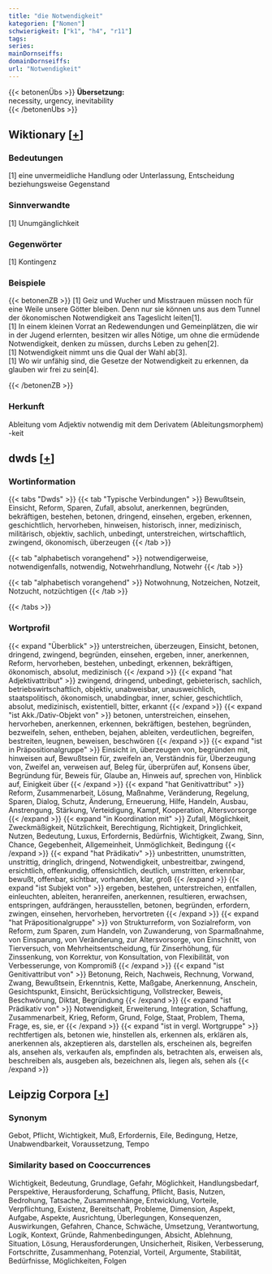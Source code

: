 ```yaml
---
title: "die Notwendigkeit"
kategorien: ["Nomen"]
schwierigkeit: ["k1", "h4", "r11"]
tags:
series:
mainDornseiffs:
domainDornseiffs:
url: "Notwendigkeit"
---
```


{{< betonenÜbs >}}
**Übersetzung:**  
necessity, urgency, inevitability  
{{< /betonenÜbs >}}

## Wiktionary [[+](https://de.wiktionary.org/wiki/Notwendigkeit)]

### Bedeutungen
[1] eine unvermeidliche Handlung oder Unterlassung, Entscheidung beziehungsweise Gegenstand  

### Sinnverwandte
[1] Unumgänglichkeit  

### Gegenwörter
[1] Kontingenz  

### Beispiele
{{< betonenZB >}}
[1] Geiz und Wucher und Misstrauen müssen noch für eine Weile unsere Götter bleiben. Denn nur sie können uns aus dem Tunnel der ökonomischen Notwendigkeit ans Tageslicht leiten[1].  
[1] In einem kleinen Vorrat an Redewendungen und Gemeinplätzen, die wir in der Jugend erlernten, besitzen wir alles Nötige, um ohne die ermüdende Notwendigkeit, denken zu müssen, durchs Leben zu gehen[2].  
[1] Notwendigkeit nimmt uns die Qual der Wahl ab[3].  
[1] Wo wir unfähig sind, die Gesetze der Notwendigkeit zu erkennen, da glauben wir frei zu sein[4].  

{{< /betonenZB >}}
### Herkunft
Ableitung vom Adjektiv notwendig mit dem Derivatem (Ableitungsmorphem) -keit  



## dwds [[+](https://www.dwds.de/wb/Notwendigkeit)]

### Wortinformation
{{< tabs "Dwds" >}}
{{< tab "Typische Verbindungen" >}}
Bewußtsein, Einsicht, Reform, Sparen, Zufall, absolut, anerkennen, begründen, bekräftigen, bestehen, betonen, dringend, einsehen, ergeben, erkennen, geschichtlich, hervorheben, hinweisen, historisch, inner, medizinisch, militärisch, objektiv, sachlich, unbedingt, unterstreichen, wirtschaftlich, zwingend, ökonomisch, überzeugen
{{< /tab >}}

{{< tab "alphabetisch vorangehend" >}}
notwendigerweise, notwendigenfalls, notwendig, Notwehrhandlung, Notwehr
{{< /tab >}}

{{< tab "alphabetisch vorangehend" >}}
Notwohnung, Notzeichen, Notzeit, Notzucht, notzüchtigen
{{< /tab >}}

{{< /tabs >}}

### Wortprofil
{{< expand "Überblick" >}} unterstreichen, überzeugen, Einsicht, betonen, dringend, zwingend, begründen, einsehen, ergeben, inner, anerkennen, Reform, hervorheben, bestehen, unbedingt, erkennen, bekräftigen, ökonomisch, absolut, medizinisch {{< /expand >}}
{{< expand "hat Adjektivattribut" >}} zwingend, dringend, unbedingt, gebieterisch, sachlich, betriebswirtschaftlich, objektiv, unabweisbar, unausweichlich, staatspolitisch, ökonomisch, unabdingbar, inner, schier, geschichtlich, absolut, medizinisch, existentiell, bitter, erkannt {{< /expand >}}
{{< expand "ist Akk./Dativ-Objekt von" >}} betonen, unterstreichen, einsehen, hervorheben, anerkennen, erkennen, bekräftigen, bestehen, begründen, bezweifeln, sehen, entheben, bejahen, ableiten, verdeutlichen, begreifen, bestreiten, leugnen, beweisen, beschwören {{< /expand >}}
{{< expand "ist in Präpositionalgruppe" >}} Einsicht in, überzeugen von, begründen mit, hinweisen auf, Bewußtsein für, zweifeln an, Verständnis für, Überzeugung von, Zweifel an, verweisen auf, Beleg für, überprüfen auf, Konsens über, Begründung für, Beweis für, Glaube an, Hinweis auf, sprechen von, Hinblick auf, Einigkeit über {{< /expand >}}
{{< expand "hat Genitivattribut" >}} Reform, Zusammenarbeit, Lösung, Maßnahme, Veränderung, Regelung, Sparen, Dialog, Schutz, Änderung, Erneuerung, Hilfe, Handeln, Ausbau, Anstrengung, Stärkung, Verteidigung, Kampf, Kooperation, Altersvorsorge {{< /expand >}}
{{< expand "in Koordination mit" >}} Zufall, Möglichkeit, Zweckmäßigkeit, Nützlichkeit, Berechtigung, Richtigkeit, Dringlichkeit, Nutzen, Bedeutung, Luxus, Erfordernis, Bedürfnis, Wichtigkeit, Zwang, Sinn, Chance, Gegebenheit, Allgemeinheit, Unmöglichkeit, Bedingung {{< /expand >}}
{{< expand "hat Prädikativ" >}} unbestritten, unumstritten, unstrittig, dringlich, dringend, Notwendigkeit, unbestreitbar, zwingend, ersichtlich, offenkundig, offensichtlich, deutlich, umstritten, erkennbar, bewußt, offenbar, sichtbar, vorhanden, klar, groß {{< /expand >}}
{{< expand "ist Subjekt von" >}} ergeben, bestehen, unterstreichen, entfallen, einleuchten, ableiten, heranreifen, anerkennen, resultieren, erwachsen, entspringen, aufdrängen, herausstellen, betonen, begründen, erfordern, zwingen, einsehen, hervorheben, hervortreten {{< /expand >}}
{{< expand "hat Präpositionalgruppe" >}} von Strukturreform, von Sozialreform, von Reform, zum Sparen, zum Handeln, von Zuwanderung, von Sparmaßnahme, von Einsparung, von Veränderung, zur Altersvorsorge, von Einschnitt, von Tierversuch, von Mehrheitsentscheidung, für Zinserhöhung, für Zinssenkung, von Korrektur, von Konsultation, von Flexibilität, von Verbesserunge, von Kompromiß {{< /expand >}}
{{< expand "ist Genitivattribut von" >}} Betonung, Reich, Nachweis, Rechnung, Vorwand, Zwang, Bewußtsein, Erkenntnis, Kette, Maßgabe, Anerkennung, Anschein, Gesichtspunkt, Einsicht, Berücksichtigung, Vollstrecker, Beweis, Beschwörung, Diktat, Begründung {{< /expand >}}
{{< expand "ist Prädikativ von" >}} Notwendigkeit, Erweiterung, Integration, Schaffung, Zusammenarbeit, Krieg, Reform, Grund, Folge, Staat, Problem, Thema, Frage, es, sie, er {{< /expand >}}
{{< expand "ist in vergl. Wortgruppe" >}} rechtfertigen als, betonen wie, hinstellen als, erkennen als, erklären als, anerkennen als, akzeptieren als, darstellen als, erscheinen als, begreifen als, ansehen als, verkaufen als, empfinden als, betrachten als, erweisen als, beschreiben als, ausgeben als, bezeichnen als, liegen als, sehen als {{< /expand >}}

## Leipzig Corpora [[+](https://corpora.uni-leipzig.de/en/res?word=Notwendigkeit&corpusId=deu_newscrawl-public_2018)]


### Synonym
Gebot, Pflicht, Wichtigkeit, Muß, Erfordernis, Eile, Bedingung, Hetze, Unabwendbarkeit, Voraussetzung, Tempo


### Similarity based on Cooccurrences
Wichtigkeit, Bedeutung, Grundlage, Gefahr, Möglichkeit, Handlungsbedarf, Perspektive, Herausforderung, Schaffung, Pflicht, Basis, Nutzen, Bedrohung, Tatsache, Zusammenhänge, Entwicklung, Vorteile, Verpflichtung, Existenz, Bereitschaft, Probleme, Dimension, Aspekt, Aufgabe, Aspekte, Ausrichtung, Überlegungen, Konsequenzen, Auswirkungen, Gefahren, Chance, Schwäche, Umsetzung, Verantwortung, Logik, Kontext, Gründe, Rahmenbedingungen, Absicht, Ablehnung, Situation, Lösung, Herausforderungen, Unsicherheit, Risiken, Verbesserung, Fortschritte, Zusammenhang, Potenzial, Vorteil, Argumente, Stabilität, Bedürfnisse, Möglichkeiten, Folgen

